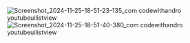 ![Screenshot_2024-11-25-18-51-23-135_com codewithandro youtubeuilistview](https://github.com/user-attachments/assets/86605f8a-256a-4c5b-ae6e-2d708b218cd0)
![Screenshot_2024-11-25-18-51-40-380_com codewithandro youtubeuilistview](https://github.com/user-attachments/assets/a877e07e-b6f8-48d3-be08-040f7c70f6a7)
